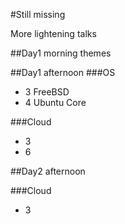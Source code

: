#Still missing

More lightening talks

##Day1 morning themes

##Day1 afternoon
###OS
- 3 FreeBSD
- 4 Ubuntu Core

###Cloud
- 3
- 6

##Day2 afternoon

###Cloud
- 3
